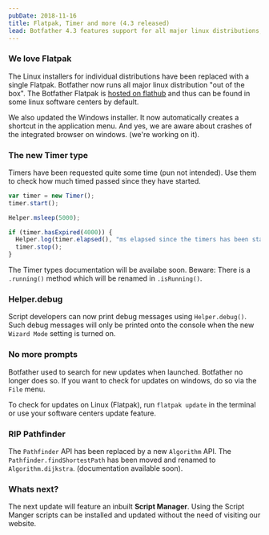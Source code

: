 ```yaml
---
pubDate: 2018-11-16
title: Flatpak, Timer and more (4.3 released)
lead: Botfather 4.3 features support for all major linux distributions, a new Timer type and as always, many bugs have been fixed and existing features tweaked.
---
```


### We love Flatpak

The Linux installers for individual distributions have been replaced with a single Flatpak. Botfather now runs all major linux distribution "out of the box". The Botfather Flatpak is [hosted on flathub](https://flathub.org/apps/details/io.botfather.Botfather) and thus can be found in some linux software centers by default.

We also updated the Windows installer. It now automatically creates a shortcut in the application menu. And yes, we are aware about crashes of the integrated browser on windows. (we're working on it).

### The new Timer type

Timers have been requested quite some time (pun not intended). Use them to check how much timed passed since they have started.

```javascript
var timer = new Timer();
timer.start();

Helper.msleep(5000);

if (timer.hasExpired(4000)) {
  Helper.log(timer.elapsed(), "ms elapsed since the timers has been started");
  timer.stop();
}
```

The Timer types documentation will be availabe soon. Beware: There is a `.running()` method which will be renamed in `.isRunning()`.

### Helper.debug

Script developers can now print debug messages using `Helper.debug()`. Such debug messages will only be printed onto the console when the new `Wizard Mode` setting is turned on.

### No more prompts

Botfather used to search for new updates when launched. Botfather no longer does so. If you want to check for updates on windows, do so via the `File` menu.

To check for updates on Linux (Flatpak), run `flatpak update` in the terminal or use your software centers update feature.

### RIP Pathfinder

The `Pathfinder` API has been replaced by a new `Algorithm` API. The `Pathfinder.findShortestPath` has been moved and renamed to `Algorithm.dijkstra`. (documentation available soon).

### Whats next?

The next update will feature an inbuilt **Script Manager**. Using the Script Manger scripts can be installed and updated without the need of visiting our website.
